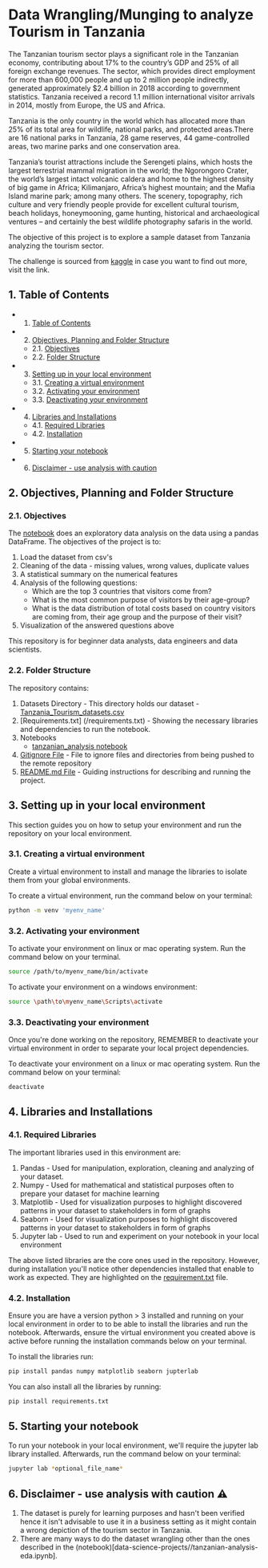 # Data Wrangling/Munging to analyze Tourism in Tanzania

The Tanzanian tourism sector plays a significant role in the Tanzanian economy, contributing about 17% to the country’s GDP and 25% of all foreign exchange revenues. The sector, which provides direct employment for more than 600,000 people and up to 2 million people indirectly, generated approximately $2.4 billion in 2018 according to government statistics. Tanzania received a record 1.1 million international visitor arrivals in 2014, mostly from Europe, the US and Africa.

Tanzania is the only country in the world which has allocated more than 25% of its total area for wildlife, national parks, and protected areas.There are 16 national parks in Tanzania, 28 game reserves, 44 game-controlled areas, two marine parks and one conservation area.

Tanzania’s tourist attractions include the Serengeti plains, which hosts the largest terrestrial mammal migration in the world; the Ngorongoro Crater, the world’s largest intact volcanic caldera and home to the highest density of big game in Africa; Kilimanjaro, Africa’s highest mountain; and the Mafia Island marine park; among many others. The scenery, topography, rich culture and very friendly people provide for excellent cultural tourism, beach holidays, honeymooning, game hunting, historical and archaeological ventures – and certainly the best wildlife photography safaris in the world.

The objective of this project is to explore a sample dataset from Tanzania analyzing the tourism sector.

The challenge is sourced from [kaggle](https://www.kaggle.com/datasets/tevintemu/tanzania-tourism-classification-challenge) in case you want to find out more, visit the link.

## 1. <a name='TableofContents'></a>Table of Contents

<!-- vscode-markdown-toc -->

- 1. [Table of Contents](#TableofContents)
- 2. [Objectives, Planning and Folder Structure](#ObjectivesPlanningandFolderStructure)
  - 2.1. [Objectives](#Objectives)
  - 2.2. [Folder Structure](#FolderStructure)
- 3. [Setting up in your local environment](#Settingupinyourlocalenvironment)
  - 3.1. [Creating a virtual environment](#Creatingavirtualenvironment)
  - 3.2. [Activating your environment](#Activatingyourenvironment)
  - 3.3. [Deactivating your environment](#Deactivatingyourenvironment)
- 4. [Libraries and Installations](#LibrariesandInstallations)
  - 4.1. [Required Libraries](#RequiredLibraries)
  - 4.2. [Installation](#Installation)
- 5. [Starting your notebook](#Startingyournotebook)
- 6. [Disclaimer - use analysis with caution](#Disclaimer-useanalysiswithcaution)

<!-- vscode-markdown-toc-config
	numbering=true
	autoSave=true
	/vscode-markdown-toc-config -->
<!-- /vscode-markdown-toc -->

## 2. <a name='ObjectivesPlanningandFolderStructure'></a>Objectives, Planning and Folder Structure

### 2.1. <a name='Objectives'></a>Objectives

The [notebook](/tanzanian-analysis-eda.ipynb) does an exploratory data analysis on the data using a pandas DataFrame. The objectives of the project is to:

1. Load the dataset from csv's
2. Cleaning of the data - missing values, wrong values, duplicate values
3. A statistical summary on the numerical features
4. Analysis of the following questions:
   - Which are the top 3 countries that visitors come from?
   - What is the most common purpose of visitors by their age-group?
   - What is the data distribution of total costs based on country visitors are coming from, their age group and the purpose of their visit?
5. Visualization of the answered questions above

This repository is for beginner data analysts, data engineers and data scientists.

### 2.2. <a name='FolderStructure'></a>Folder Structure

The repository contains:

1. Datasets Directory - This directory holds our dataset - [Tanzania_Tourism_datasets.csv](/datasets/Tanzania_Tourism_datasets.csv, 'tanzania tourism dataset')
2. [Requirements.txt] (/requirements.txt) - Showing the necessary libraries and dependencies to run the notebook.
3. Notebooks
   - [tanzanian_analysis notebook](tanzanian-analysis-eda.ipynb)
4. [Gitignore File](/.gitignore) - File to ignore files and directories from being pushed to the remote repository
5. [README.md File](/README.md) - Guiding instructions for describing and running the project.

## 3. <a name='Settingupinyourlocalenvironment'></a>Setting up in your local environment

This section guides you on how to setup your environment and run the repository on your local environment.

### 3.1. <a name='Creatingavirtualenvironment'></a>Creating a virtual environment

Create a virtual environment to install and manage the libraries to isolate them from your global environments.

To create a virtual environment, run the command below on your terminal:

```bash
python -m venv 'myenv_name'
```

### 3.2. <a name='Activatingyourenvironment'></a>Activating your environment

To activate your environment on linux or mac operating system. Run the command below on your terminal.

```bash
source /path/to/myenv_name/bin/activate
```

To activate your environment on a windows environment:

```bash
source \path\to\myenv_name\Scripts\activate
```

### 3.3. <a name='Deactivatingyourenvironment'></a>Deactivating your environment

Once you're done working on the repository, REMEMBER to deactivate your virtual environment in order to separate your local project dependencies.

To deactivate your environment on a linux or mac operating system. Run the command below on your terminal:

```bash
deactivate
```

## 4. <a name='LibrariesandInstallations'></a>Libraries and Installations

### 4.1. <a name='RequiredLibraries'></a>Required Libraries

The important libraries used in this environment are:

1. Pandas - Used for manipulation, exploration, cleaning and analyzing of your dataset.
2. Numpy - Used for mathematical and statistical purposes often to prepare your dataset for machine learning
3. Matplotlib - Used for visualization purposes to highlight discovered patterns in your dataset to stakeholders in form of graphs
4. Seaborn - Used for visualization purposes to highlight discovered patterns in your dataset to stakeholders in form of graphs
5. Jupyter lab - Used to run and experiment on your notebook in your local environment

The above listed libraries are the core ones used in the repository. However, during installation you'll notice other dependencies installed that enable to work as expected. They are highlighted on the [requirement.txt](/requirements.txt) file.

### 4.2. <a name='Installation'></a>Installation

Ensure you are have a version python > 3 installed and running on your local environment in order to to be able to install the libraries and run the notebook. Afterwards, ensure the virtual environment you created above is active before running the installation commands below on your terminal.

To install the libraries run:

```bash
pip install pandas numpy matplotlib seaborn jupterlab
```

You can also install all the libraries by running:

```bash
pip install requirements.txt
```

## 5. <a name='Startingyournotebook'></a>Starting your notebook

To run your notebook in your local environment, we'll require the jupyter lab library installed. Afterwards, run the command below on your terminal:

```bash
jupyter lab *optional_file_name*
```

## 6. <a name='Disclaimer-useanalysiswithcaution'></a>Disclaimer - use analysis with caution ⚠️

1. The dataset is purely for learning purposes and hasn't been verified hence it isn't advisable to use it in a business setting as it might contain a wrong depiction of the tourism sector in Tanzania.
2. There are many ways to do the dataset wrangling other than the ones described in the (notebook)[data-science-projects//tanzanian-analysis-eda.ipynb].
